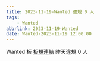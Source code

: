 ```yaml
---
title: 2023-11-19-Wanted 違規 0 人
tags:
    - Wanted
abbrlink: 2023-11-19-Wanted
date: Wanted-2023-11-19 12:00:00
---
```

Wanted 板 [板規連結](https://www.ptt.cc/bbs/Wanted/M.1608829773.A.D3B.html)
昨天違規 0 人
